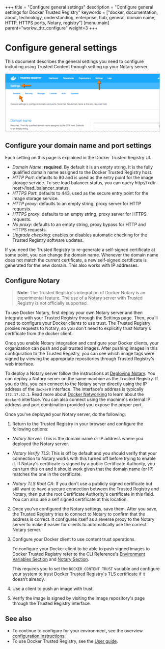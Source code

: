 +++
title = "Configure general settings"
description = "Configure general settings for Docker Trusted Registry"
keywords = ["docker, documentation, about, technology, understanding, enterprise, hub, general, domain name, HTTP, HTTPS ports, Notary, registry"]
[menu.main]
parent="workw_dtr_configure"
weight=3
+++

# Configure general settings

This document describes the general settings you need to configure including using Trusted Content through setting up your Notary server.

![Domain and Ports page</admin/settings#http>](../images/admin-settings.png)

## Configure your domain name and port settings

Each setting on this page is explained in the Docker Trusted Registry UI.

* *Domain Name*: **required**. By default it is an empty string. It is the fully qualified domain name assigned to the Docker Trusted Registry host.
* *HTTP Port*: defaults to 80 and is used as the entry point for the image storage service. To see load balancer status, you can query
http://&lt;dtr-host&gt;/load_balancer_status.
* *HTTPS Port*: defaults to 443, used as the secure entry point for the image storage service.
* *HTTP proxy*: defaults to an empty string, proxy server for HTTP requests.
* *HTTPS proxy*: defaults to an empty string, proxy server for HTTPS requests.
* *No proxy*: defaults to an empty string, proxy bypass for HTTP and HTTPS requests.
* *Upgrade checking*: enables or disables automatic checking for the Trusted Registry software updates.

If you need the Trusted Registry to re-generate a self-signed certificate at
some point, you can change the domain name. Whenever the domain name does not
match the current certificate, a new self-signed certificate is generated
for the new domain. This also works with IP addresses.


## Configure Notary

> **Note**: The Trusted Registry's integration of Docker Notary is an experimental feature. The use of a Notary server with Trusted Registry is not officially supported.

To use Docker Notary, first deploy your own Notary server and then integrate
with your Trusted Registry through the Settings page. Then, you'll need to
configure your Docker clients to use trust. The Trusted Registry proxies
requests to Notary, so you don't need to explicitly trust Notary's certificate
from the docker client.

Once you enable Notary integration and configure your Docker clients, your
organization can push and pull trusted images. After pushing images in this
configuration to the Trusted Registry, you can see which image tags were signed
by viewing the appropriate repositories through Trusted Registry's web
interface.

To deploy a Notary server follow the instructions at [Deploying
Notary](/engine/security/trust/deploying_notary.md). You can deploy a Notary
server on the same machine as the Trusted Registry. If you do this, you can
connect to the Notary server directly using the IP address of the `docker0`
interface. The interface's address is typically `172.17.42.1`. Read more about
[Docker Networking](https://docs.docker.com/engine/userguide/networking/index.md) to learn about the
`docker0` interface. You can also connect using the machine's external IP
address and port combination provided you expose the proper port.  

Once you've deployed your Notary server, do the following:

1. Return to the Trusted Registry in your browser and configure the following
options:

  * *Notary Server*: This is the domain name or IP address where you deployed the Notary server.   

  * *Notary Verify TLS*: This is off by default and you should verify that your connection to Notary works with this turned off before trying to enable it. If Notary's certificate is signed by a public Certificate Authority, you can turn this on and it should work given that the domain name (or IP) matches the one in the certificate.

  * *Notary TLS Root CA*: If you don't use a publicly signed certificate but still want to have a secure connection between
  the Trusted Registry and Notary, then put the root Certificate Authority's certificate in this field. You can also use a self signed certificate at this location.

2. Once you've configured the Notary settings, save them. After you save, the
Trusted Registry tries to connect to Notary to confirm that the address is
correct. It configures itself as a reverse proxy to the Notary server to make it
easier for clients to automatically use the correct Notary server.

3. Configure your Docker client to use content trust operations.

    To configure your Docker client to be able to push signed images to Docker
    Trusted Registry refer to the CLI Reference's [Environment Variables
    Section](https://docs.docker.com/engine/reference/commandline/cli.md#environment-variables) and
    [Notary Section](https://docs.docker.com/engine/reference/commandline/cli.md#Notary).

    This requires you to set the `DOCKER_CONTENT_TRUST` variable and configure
    your system to trust Docker Trusted Registry's TLS certificate if it doesn't
    already.

4. Use a client to push an image with trust.

5. Verify the image is signed by visiting the image repository's page through
the Trusted Registry interface.


## See also

* To continue to configure for your environment, see the overview
[configuration instructions](configuration.md).
* To use Docker Trusted Registry, see the [User guide](../userguide.md).
